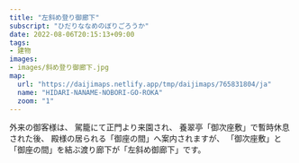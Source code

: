```yaml
---
title: "左斜め登り御廊下"
subscript: "ひだりななめのぼりごろうか"
date: 2022-08-06T20:15:13+09:00
tags:
- 建物
images:
- images/斜め登り御廊下.jpg
map:
  url: "https://daijimaps.netlify.app/tmp/daijimaps/765831804/ja"
  name: "HIDARI-NANAME-NOBORI-GO-ROKA"
  zoom: "1"
---
```


外来の御客様は、
駕籠にて正門より来園され、
養翠亭「御次座敷」で暫時休息された後、
殿様の居られる「御座の間」へ案内されますが、
「御次座敷」と「御座の間」を結ぶ渡り廊下が「左斜め御廊下」です。
